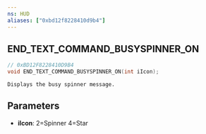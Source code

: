 ```yaml
---
ns: HUD
aliases: ["0xbd12f8228410d9b4"]
---
```

## END_TEXT_COMMAND_BUSYSPINNER_ON

```c
// 0xBD12F8228410D9B4
void END_TEXT_COMMAND_BUSYSPINNER_ON(int iIcon);
```

```
Displays the busy spinner message.
```

## Parameters
* **iIcon**: 2=Spinner 4=Star
